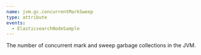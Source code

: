 ```yaml
---
name: jvm.gc.concurrentMarkSweep
type: attribute
events:
  - ElasticsearchNodeSample
---
```


The number of concurrent mark and sweep garbage collections in the JVM.